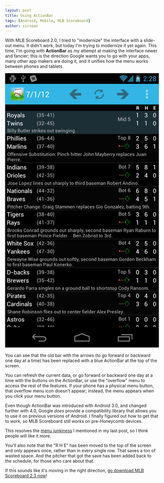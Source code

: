 ```yaml
---
layout: post
title: Using ActionBar
tags: [Android, Mobile, MLB Scoreboard]
author: sirsean
---
```


With MLB Scoreboard 2.0, I tried to "modernize" the interface with a slide-out menu. It didn't work, but today I'm trying to modernize it yet again. This time, I'm going with **ActionBar** as my attempt at making the interface newer and fancier; this is the direction Google wants you to go with your apps, many other app makers are doing it, and it unifies how the menu works between phones and tablets.

![New schedule](/wp-content/uploads/mlb-scoreboard/Screenshot_2012-07-01-14-28-27.png "New schedule")

You can see that the old bar with the arrows (to go forward or backward one day at a time) has been replaced with a blue ActionBar at the top of the screen.

You can refresh the current data, or go forward or backward one day at a time with the buttons on the ActionBar, or use the "overflow" menu to access the rest of the features. If your phone has a physical menu button, that overflow menu icon doesn't appear; instead, the menu appears when you click your menu button.

Even though ActionBar was introduced with Android 3.0, and changed further with 4.0, Google _does_ provide a compatibility library that allows you to use it on previous versions of Android. I finally figured out how to get that to work, so MLB Scoreboard _still works_ on pre-Honeycomb devices.

This resolves the [menu junkiness](http://vikinghammer.com/2012/06/27/information-density/) I mentioned in my last post, so I think people will like it more.

You'll also note that the "R H E" has been moved to the top of the screen and only appears once, rather than in every single row. That saves a ton of wasted space. And the pitcher that got the save has been added back to the schedule, for those who care about that.

If this sounds like it's moving in the right direction, [go download MLB Scoreboard 2.3 now](https://play.google.com/store/apps/details?id=com.vikinghammer.mlb.scoreboard.full)!

